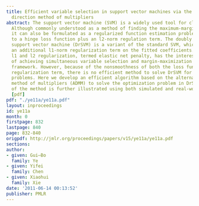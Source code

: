```yaml
---
title: Efficient variable selection in support vector machines via the alternating
  direction method of multipliers
abstract: The support vector machine (SVM) is a widely used tool for classification.
  Although commonly understood as a method of finding the maximum-margin hyperplane,
  it can also be formulated as a regularized function estimation problem, corresponding
  to a hinge loss function plus an l2-norm regulation term. The doubly regularized
  support vector machine (DrSVM) is a variant of the standard SVM, which introduces
  an additional l1-norm regularization term on the fitted coefficients. The combined
  l1 and l2 regularization, termed elastic net penalty, has the interesting property
  of achieving simultaneous variable selection and margin-maximization within a single
  framework. However, because of the nonsmoothness of both the loss function and the
  regularization term, there is no efficient method to solve DrSVM for large scale
  problems. Here we develop an efficient algorithm based on the alternating direction
  method of multipliers (ADMM) to solve the optimization problem in DrSVM. The utility
  of the method is further illustrated using both simulated and real-world datasets.
  [pdf]
pdf: "./ye11a/ye11a.pdf"
layout: inproceedings
id: ye11a
month: 0
firstpage: 832
lastpage: 840
page: 832-840
origpdf: http://jmlr.org/proceedings/papers/v15/ye11a/ye11a.pdf
sections: 
author:
- given: Gui–Bo
  family: Ye
- given: Yifei
  family: Chen
- given: Xiaohui
  family: Xie
date: '2011-06-14 00:13:52'
publisher: PMLR
---
```

